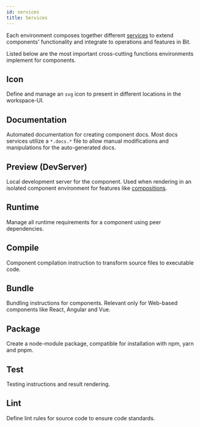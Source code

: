 ```yaml
---
id: services
title: Services
---
```


Each environment composes together different [services](TODO) to extend components' functionality and integrate to operations and features in Bit.  

Listed below are the most important cross-cutting functions environments implement for components.

## Icon

Define and manage an `svg` icon to present in different locations in the workspace-UI.

## Documentation

Automated documentation for creating component docs. Most docs services utilize a `*.docs.*` file to allow manual modifications and manipulations for the auto-generated docs.

## Preview (DevServer)

Local development server for the component. Used when rendering in an isolated component environment for features like [compositions](TODO).

## Runtime

Manage all runtime requirements for a component using peer dependencies.

## Compile

Component compilation instruction to transform source files to executable code.

## Bundle

Bundling instructions for components. Relevant only for Web-based components like React, Angular and Vue.

## Package

Create a node-module package, compatible for installation with npm, yarn and pnpm.

## Test

Testing instructions and result rendering.

## Lint

Define lint rules for source code to ensure code standards.
